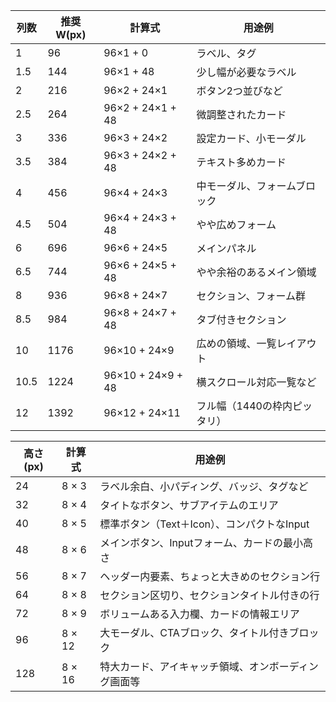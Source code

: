 | 列数   | 推奨W(px) | 計算式               | 用途例              |
| ---- | ------- | ----------------- | ---------------- |
| 1    | 96      | 96×1 + 0          | ラベル、タグ           |
| 1.5  | 144     | 96×1 + 48         | 少し幅が必要なラベル       |
| 2    | 216     | 96×2 + 24×1       | ボタン2つ並びなど        |
| 2.5  | 264     | 96×2 + 24×1 + 48  | 微調整されたカード        |
| 3    | 336     | 96×3 + 24×2       | 設定カード、小モーダル      |
| 3.5  | 384     | 96×3 + 24×2 + 48  | テキスト多めカード        |
| 4    | 456     | 96×4 + 24×3       | 中モーダル、フォームブロック   |
| 4.5  | 504     | 96×4 + 24×3 + 48  | やや広めフォーム         |
| 6    | 696     | 96×6 + 24×5       | メインパネル           |
| 6.5  | 744     | 96×6 + 24×5 + 48  | やや余裕のあるメイン領域     |
| 8    | 936     | 96×8 + 24×7       | セクション、フォーム群      |
| 8.5  | 984     | 96×8 + 24×7 + 48  | タブ付きセクション        |
| 10   | 1176    | 96×10 + 24×9      | 広めの領域、一覧レイアウト    |
| 10.5 | 1224    | 96×10 + 24×9 + 48 | 横スクロール対応一覧など     |
| 12   | 1392    | 96×12 + 24×11     | フル幅（1440の枠内ピッタリ） |

|高さ(px)|計算式|用途例|
|---|---|---|
|24|8 × 3|ラベル余白、小パディング、バッジ、タグなど|
|32|8 × 4|タイトなボタン、サブアイテムのエリア|
|40|8 × 5|標準ボタン（Text＋Icon）、コンパクトなInput|
|48|8 × 6|メインボタン、Inputフォーム、カードの最小高さ|
|56|8 × 7|ヘッダー内要素、ちょっと大きめのセクション行|
|64|8 × 8|セクション区切り、セクションタイトル付きの行|
|72|8 × 9|ボリュームある入力欄、カードの情報エリア|
|96|8 × 12|大モーダル、CTAブロック、タイトル付きブロック|
|128|8 × 16|特大カード、アイキャッチ領域、オンボーディング画面等|